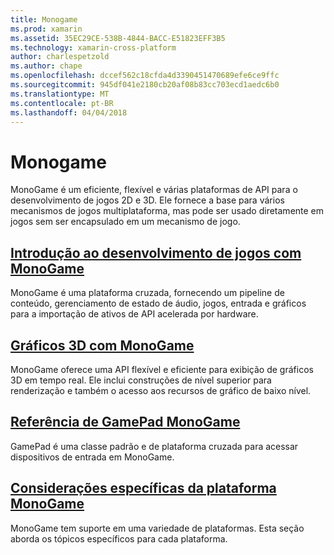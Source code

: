 ```yaml
---
title: Monogame
ms.prod: xamarin
ms.assetid: 35EC29CE-538B-4844-BACC-E51823EFF3B5
ms.technology: xamarin-cross-platform
author: charlespetzold
ms.author: chape
ms.openlocfilehash: dccef562c18cfda4d3390451470689efe6ce9ffc
ms.sourcegitcommit: 945df041e2180cb20af08b83cc703ecd1aedc6b0
ms.translationtype: MT
ms.contentlocale: pt-BR
ms.lasthandoff: 04/04/2018
---
```

# <a name="monogame"></a>Monogame

MonoGame é um eficiente, flexível e várias plataformas de API para o desenvolvimento de jogos 2D e 3D. Ele fornece a base para vários mecanismos de jogos multiplataforma, mas pode ser usado diretamente em jogos sem ser encapsulado em um mecanismo de jogo.

## <a name="introduction-to-game-development-with-monogamegraphics-gamesmonogameintroductionindexmd"></a>[Introdução ao desenvolvimento de jogos com MonoGame](~/graphics-games/monogame/introduction/index.md)

MonoGame é uma plataforma cruzada, fornecendo um pipeline de conteúdo, gerenciamento de estado de áudio, jogos, entrada e gráficos para a importação de ativos de API acelerada por hardware.

## <a name="3d-graphics-with-monogamegraphics-gamesmonogame3dindexmd"></a>[Gráficos 3D com MonoGame](~/graphics-games/monogame/3d/index.md)

MonoGame oferece uma API flexível e eficiente para exibição de gráficos 3D em tempo real. Ele inclui construções de nível superior para renderização e também o acesso aos recursos de gráfico de baixo nível.

## <a name="monogame-gamepad-referencegraphics-gamesmonogameinputmd"></a>[Referência de GamePad MonoGame](~/graphics-games/monogame/input.md)

GamePad é uma classe padrão e de plataforma cruzada para acessar dispositivos de entrada em MonoGame.

## <a name="monogame-platform-specific-considerationsgraphics-gamesmonogameplatformsindexmd"></a>[Considerações específicas da plataforma MonoGame](~/graphics-games/monogame/platforms/index.md)

MonoGame tem suporte em uma variedade de plataformas. Esta seção aborda os tópicos específicos para cada plataforma.
